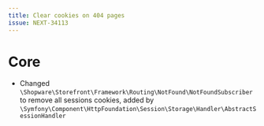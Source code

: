 ```yaml
---
title: Clear cookies on 404 pages
issue: NEXT-34113
---
```


# Core

* Changed `\Shopware\Storefront\Framework\Routing\NotFound\NotFoundSubscriber` to remove all sessions cookies, added by `\Symfony\Component\HttpFoundation\Session\Storage\Handler\AbstractSessionHandler`


